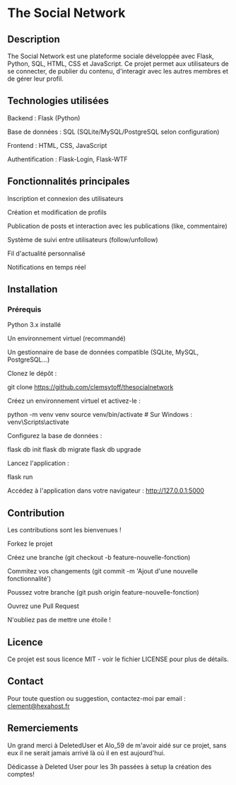 # The Social Network

## Description

The Social Network est une plateforme sociale développée avec Flask, Python, SQL, HTML, CSS et JavaScript. Ce projet permet aux utilisateurs de se connecter, de publier du contenu, d'interagir avec les autres membres et de gérer leur profil.

## Technologies utilisées

Backend : Flask (Python)

Base de données : SQL (SQLite/MySQL/PostgreSQL selon configuration)

Frontend : HTML, CSS, JavaScript

Authentification : Flask-Login, Flask-WTF

## Fonctionnalités principales

Inscription et connexion des utilisateurs

Création et modification de profils

Publication de posts et interaction avec les publications (like, commentaire)

Système de suivi entre utilisateurs (follow/unfollow)

Fil d'actualité personnalisé

Notifications en temps réel

## Installation

### Prérequis

Python 3.x installé

Un environnement virtuel (recommandé)

Un gestionnaire de base de données compatible (SQLite, MySQL, PostgreSQL...)

Clonez le dépôt :

git clone https://github.com/clemsytoff/thesocialnetwork

Créez un environnement virtuel et activez-le :

python -m venv venv
source venv/bin/activate  # Sur Windows : venv\Scripts\activate

Configurez la base de données :

flask db init
flask db migrate
flask db upgrade

Lancez l'application :

flask run

Accédez à l'application dans votre navigateur :
http://127.0.0.1:5000

## Contribution
Les contributions sont les bienvenues !

Forkez le projet

Créez une branche (git checkout -b feature-nouvelle-fonction)

Commitez vos changements (git commit -m 'Ajout d'une nouvelle fonctionnalité')

Poussez votre branche (git push origin feature-nouvelle-fonction)

Ouvrez une Pull Request

N'oubliez pas de mettre une étoile !

## Licence
Ce projet est sous licence MIT - voir le fichier LICENSE pour plus de détails.

## Contact
Pour toute question ou suggestion, contactez-moi par email : clement@hexahost.fr

## Remerciements
Un grand merci à DeletedUser et Alo_59 de m'avoir aidé sur ce projet, sans eux il ne serait jamais arrivé là où il en est aujourd'hui.

Dédicasse à Deleted User pour les 3h passées à setup la création des comptes!
